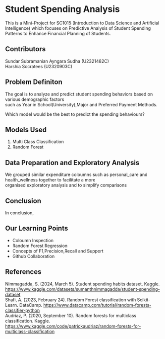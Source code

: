 # Student Spending Analysis
This is a Mini-Project for SC1015 (Introduction to Data Science and Artificial Intelligence) which focuses on 
Predictive Analysis of Student Spending Patterns to Enhance Financial Planning of Students.

## Contributors 
Sundar Subramanian Ayngara Sudha (U2321482C) <br> Harshia Socratees (U2320903C)

## Problem Definiton
The goal is to analyze and predict student spending behaviors based on various demographic factors 
<br> such as Year in School(University),Major and Preferred Payment Methods.

Which model would be the best to predict the spending behaviours?

## Models Used
1. Multi Class Classification
2. Random Forest

## Data Preparation and Exploratory Analysis
We grouped similar expenditure coloumns such as personal_care and health_wellness together to facilitate a more 
<br> organised exploratory analysis and to simplify comparisons

## Conclusion 
In conclusion,

## Our Learning Points
- Coloumn Inspection
- Random Forest Regression
- Concepts of F1,Precision,Recall and Support
- Github Collaboration

## References
Nimmagadda, S. (2024, March 5). Student spending habits dataset. Kaggle. https://www.kaggle.com/datasets/sumanthnimmagadda/student-spending-dataset 
<br> Shafi, A. (2023, February 24). Random Forest classification with Scikit-Learn. DataCamp. https://www.datacamp.com/tutorial/random-forests-classifier-python 
<br> Audriaz, P. (2020, September 10). Random forests for multiclass classification. Kaggle. https://www.kaggle.com/code/patrickaudriaz/random-forests-for-multiclass-classification 
